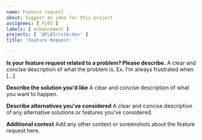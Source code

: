 ```yaml
---
name: Feature request
about: Suggest an idea for this project
assignees: [ FL03 ]
labels: [ enhancement ]
projects: [ '@FL03/rstm:dev' ]
title: 'Feature Request: '

---
```


**Is your feature request related to a problem? Please describe.**
A clear and concise description of what the problem is. Ex. I'm always frustrated when [...]

**Describe the solution you'd like**
A clear and concise description of what you want to happen.

**Describe alternatives you've considered**
A clear and concise description of any alternative solutions or features you've considered.

**Additional context**
Add any other context or screenshots about the feature request here.
